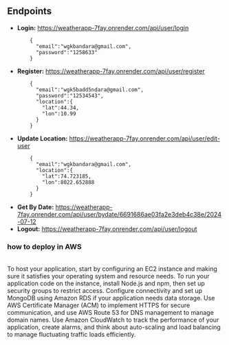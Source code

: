 <h2>Endpoints</h2>

<ul>
  <li><strong>Login:</strong> <a href="https://weatherapp-7fay.onrender.com/api/user/login">https://weatherapp-7fay.onrender.com/api/user/login</a></li>
  <code>
    {
      "email":"wgkbandara@gmail.com",
      "password":"1258633"
    }
  </code>

  <li><strong>Register:</strong> <a href="https://weatherapp-7fay.onrender.com/api/user/register">https://weatherapp-7fay.onrender.com/api/user/register</a></li>
  <code>
    {
      "email":"wgk5badd5ndara@gmail.com",
      "password":"12534543",
      "location":{
        "lat":44.34,
        "lon":10.99
      }
    }
  </code>

  <li><strong>Update Location:</strong> <a href="https://weatherapp-7fay.onrender.com/api/user/edit-user">https://weatherapp-7fay.onrender.com/api/user/edit-user</a></li>
  <code>
    {
      "email":"wgkbandara@gmail.com",
      "location":{
        "lat":74.723185,
        "lon":8022.652888
      }
    }
  </code>

  <li><strong>Get By Date:</strong> <a href="https://weatherapp-7fay.onrender.com/api/user/bydate/6691686ae03fa2e3deb4c38e/2024-07-12">https://weatherapp-7fay.onrender.com/api/user/bydate/6691686ae03fa2e3deb4c38e/2024-07-12</a></li>

  <li><strong>Logout:</strong> <a href="https://weatherapp-7fay.onrender.com/api/user/logout">https://weatherapp-7fay.onrender.com/api/user/logout</a></li>
</ul>


<h3>how to deploy in AWS</h3><br> 
To host your application, start by configuring an EC2 instance and making sure it satisfies your operating system and resource needs. To run your application code on the instance, install Node.js and npm, then set up security groups to restrict access. Configure connectivity and set up MongoDB using Amazon RDS if your application needs data storage. Use AWS Certificate Manager (ACM) to implement HTTPS for secure communication, and use AWS Route 53 for DNS management to manage domain names. Use Amazon CloudWatch to track the performance of your application, create alarms, and think about auto-scaling and load balancing to manage fluctuating traffic loads efficiently.
